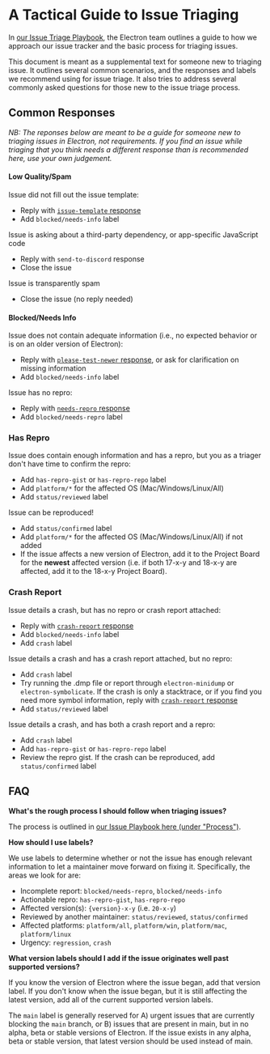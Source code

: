 # A Tactical Guide to Issue Triaging

In [our Issue Triage Playbook](https://github.com/electron/governance/blob/main/playbooks/issue-triage.md#process), the Electron team outlines a guide to how we approach our issue tracker and the basic process for triaging issues.

This document is meant as a supplemental text for someone new to triaging issue. It outlines several common scenarios, and the responses and labels we recommend using for issue triage. It also tries to address several commonly asked questions for those new to the issue triage process.

## Common Responses

_NB: The reponses below are meant to be a guide for someone new to triaging issues in Electron, not requirements. If you find an issue while triaging that you think needs a different response than is recommended here, use your own judgement._

#### Low Quality/Spam

Issue did not fill out the issue template:
  * Reply with [`issue-template` response](https://github.com/electron/governance/blob/main/wg-releases/issue-playbook/fill-template.md)
  * Add `blocked/needs-info` label

Issue is asking about a third-party dependency, or app-specific JavaScript code
  * Reply with `send-to-discord` response
  * Close the issue

Issue is transparently spam
  * Close the issue (no reply needed)

#### Blocked/Needs Info

Issue does not contain adequate information (i.e., no expected behavior or is on an older version of Electron):
  * Reply with [`please-test-newer` response](https://github.com/electron/governance/blob/main/wg-releases/issue-playbook/please-test-newer.md), or ask for clarification on missing information
  * Add `blocked/needs-info` label

Issue has no repro:
  * Reply with [`needs-repro` response](https://github.com/electron/governance/blob/main/wg-releases/issue-playbook/needs-repro.md)
  * Add `blocked/needs-repro` label

### Has Repro

Issue does contain enough information and has a repro, but you as a triager don't have time to confirm the repro:
  * Add `has-repro-gist` or `has-repro-repo` label
  * Add `platform/*` for the affected OS (Mac/Windows/Linux/All)
  * Add `status/reviewed` label

Issue can be reproduced!
  * Add `status/confirmed` label
  * Add `platform/*` for the affected OS (Mac/Windows/Linux/All) if not added
  * If the issue affects a new version of Electron, add it to the Project Board for the **newest** affected version (i.e. if both 17-x-y and 18-x-y are affected, add it to the 18-x-y Project Board).

### Crash Report

Issue details a crash, but has no repro or crash report attached:
  * Reply with [`crash-report` response](https://github.com/electron/governance/blob/main/wg-releases/issue-playbook/needs-repro.md)
  * Add `blocked/needs-info` label
  * Add `crash` label

Issue details a crash and has a crash report attached, but no repro:
  * Add `crash` label
  * Try running the .dmp file or report through `electron-minidump` or `electron-symbolicate`. If the crash is only a stacktrace, or if you find you need more symbol information, reply with [`crash-report` response](https://github.com/electron/governance/blob/main/wg-releases/issue-playbook/needs-repro.md)
  * Add `status/reviewed` label

Issue details a crash, and has both a crash report and a repro:
  * Add `crash` label 
  * Add `has-repro-gist` or `has-repro-repo` label
  * Review the repro gist. If the crash can be reproduced, add `status/confirmed` label


## FAQ

**What's the rough process I should follow when triaging issues?**

The process is outlined in [our Issue Playbook here (under "Process")](https://github.com/electron/governance/blob/main/playbooks/issue-triage.md#process).

**How should I use labels?**

We use labels to determine whether or not the issue has enough relevant information to let a maintainer move forward on fixing it. Specifically, the areas we look for are:

* Incomplete report: `blocked/needs-repro`, `blocked/needs-info`
* Actionable repro: `has-repro-gist`, `has-repro-repo`
* Affected version(s): `{version}-x-y` (i.e. `20-x-y`)
* Reviewed by another maintainer: `status/reviewed`, `status/confirmed`
* Affected platforms: `platform/all`, `platform/win`, `platform/mac`, `platform/linux`
* Urgency: `regression`, `crash`

**What version labels should I add if the issue originates well past supported versions?**

If you know the version of Electron where the issue began, add that version label. If you don't know when the issue began, but it is still affecting the latest version, add all of the current supported version labels.

The `main` label is generally reserved for A) urgent issues that are currently blocking the `main` branch, or B) issues that are present in main, but in no alpha, beta or stable versions of Electron. If the issue exists in any alpha, beta or stable version, that latest version should be used instead of main.

